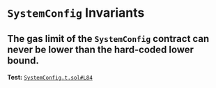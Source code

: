 # `SystemConfig` Invariants

## The gas limit of the `SystemConfig` contract can never be lower than the hard-coded lower bound.
**Test:** [`SystemConfig.t.sol#L84`](../test/invariants/SystemConfig.t.sol#L84)

